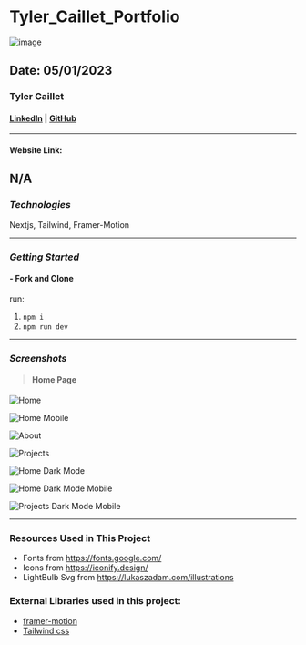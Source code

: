 # Tyler_Caillet_Portfolio

![image](./images/video_game_image.png)

## Date: 05/01/2023

### Tyler Caillet

#### [LinkedIn](https://www.linkedin.com/in/tyler-caillet/) | [GitHub](https://github.com/tylercaillet)

---

####

**Website Link:**

N/A
---

### **_Technologies_**

Nextjs,
Tailwind,
Framer-Motion

---

### **_Getting Started_**

#### - Fork and Clone
run: 
1. `npm i`
2. `npm run dev`

---

### **_Screenshots_**

> #### **Home Page**

![Home](./public/images/Screenshot%202023-05-15%20at%204.28.43%20PM.png)


![Home Mobile](./public/images/Screenshot%202023-05-15%20at%204.28.54%20PM.png)  


![About](./public/images/Screenshot%202023-05-15%20at%204.29.16%20PM.png)


![Projects](./public//images//Screenshot%202023-05-15%20at%204.29.35%20PM.png)


![Home Dark Mode](./public/images/Screenshot%202023-05-15%20at%205.14.00%20PM.png)


![Home Dark Mode Mobile](./public/images/Screenshot%202023-05-15%20at%205.14.09%20PM.png)


![Projects Dark Mode Mobile](./public/images/Screenshot%202023-05-15%20at%205.14.27%20PM.png)

---

### Resources Used in This Project

- Fonts from https://fonts.google.com/ <br />
- Icons from https://iconify.design/ <br />
- LightBulb Svg from https://lukaszadam.com/illustrations <br />

### External Libraries used in this project:

- [framer-motion](https://www.framer.com/motion/) <br />
- [Tailwind css](https://tailwindcss.com/) <br />


